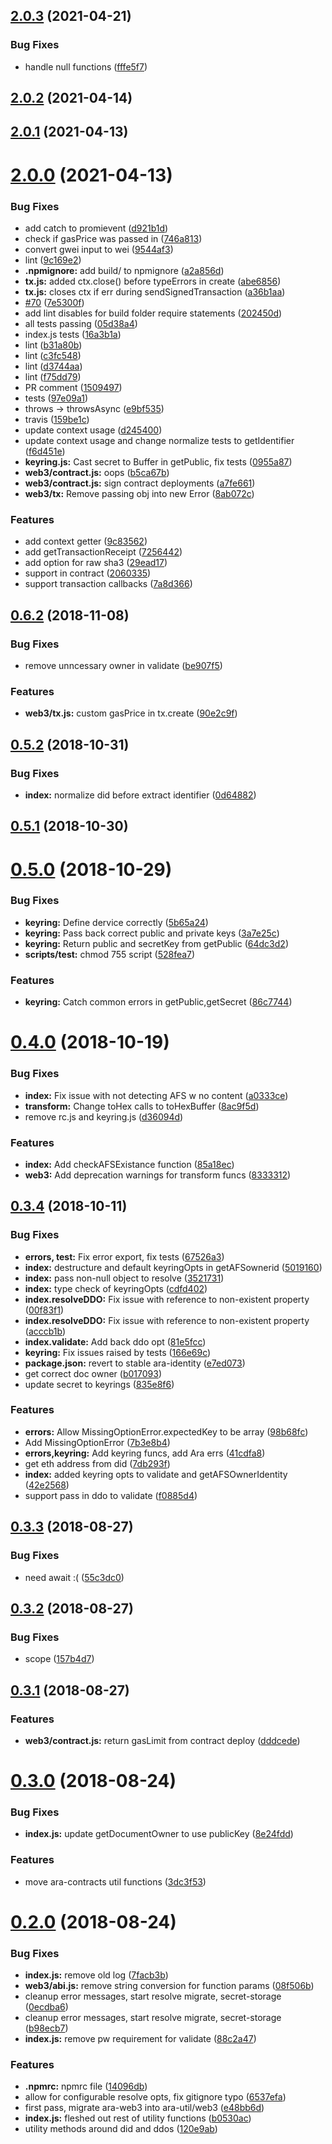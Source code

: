 ## [2.0.3](https://github.com/arablocks/ara-util/compare/2.0.2...2.0.3) (2021-04-21)


### Bug Fixes

* handle null functions ([fffe5f7](https://github.com/arablocks/ara-util/commit/fffe5f77ff585b2c3fe35d8b6b8158053582c78a))



## [2.0.2](https://github.com/arablocks/ara-util/compare/2.0.1...2.0.2) (2021-04-14)



## [2.0.1](https://github.com/arablocks/ara-util/compare/2.0.0...2.0.1) (2021-04-13)



# [2.0.0](https://github.com/arablocks/ara-util/compare/0.6.2...2.0.0) (2021-04-13)


### Bug Fixes

* add catch to promievent ([d921b1d](https://github.com/arablocks/ara-util/commit/d921b1d80bbea7ad5c88432148df1a31d44bb6b1))
* check if gasPrice was passed in ([746a813](https://github.com/arablocks/ara-util/commit/746a81392bfd736baf0be7b7943e543b6c73d521))
* convert gwei input to wei ([9544af3](https://github.com/arablocks/ara-util/commit/9544af3fcf11e4922361467d2d987eee1d28351b))
* lint ([9c169e2](https://github.com/arablocks/ara-util/commit/9c169e2828acc8e56b70701bd017cb055ee0a3a2))
* **.npmignore:** add build/ to npmignore ([a2a856d](https://github.com/arablocks/ara-util/commit/a2a856d7a4098bd054c04ac977e133db991797b3))
* **tx.js:** added ctx.close() before typeErrors in create ([abe6856](https://github.com/arablocks/ara-util/commit/abe6856509ddaa5d0f945d843d58804d96996a27))
* **tx.js:** closes ctx if err during sendSignedTransaction ([a36b1aa](https://github.com/arablocks/ara-util/commit/a36b1aa44289745b45bc505011b30047d350aa65))
* [#70](https://github.com/arablocks/ara-util/issues/70) ([7e5300f](https://github.com/arablocks/ara-util/commit/7e5300fcfce6601adc61f137b3800bccb9c34277))
* add lint disables for build folder require statements ([202450d](https://github.com/arablocks/ara-util/commit/202450d6053b183b9afba44d53ff6fb59f4f3d25))
* all tests passing ([05d38a4](https://github.com/arablocks/ara-util/commit/05d38a4f7f620dad04e68af5135c70ba76e1a81e))
* index.js tests ([16a3b1a](https://github.com/arablocks/ara-util/commit/16a3b1a31735d8bcc2757f9fc9330119933537a3))
* lint ([b31a80b](https://github.com/arablocks/ara-util/commit/b31a80baab259617f6384cae646dcef49ebd93be))
* lint ([c3fc548](https://github.com/arablocks/ara-util/commit/c3fc548884c4202dc38db51afa228dd83bcc8571))
* lint ([d3744aa](https://github.com/arablocks/ara-util/commit/d3744aae413f0f1badae63c628019097d81fcc46))
* lint ([f75dd79](https://github.com/arablocks/ara-util/commit/f75dd798de5fce3155b4fc9e0c2fb99fa374b9db))
* PR comment ([1509497](https://github.com/arablocks/ara-util/commit/1509497f4e8c0a3f1987914e55226c0392cdf711))
* tests ([97e09a1](https://github.com/arablocks/ara-util/commit/97e09a1bdda13a7f1361d6b0845ab980ea5ff743))
* throws -> throwsAsync ([e9bf535](https://github.com/arablocks/ara-util/commit/e9bf5354ca431ef90cf0870559545751876af507))
* travis ([159be1c](https://github.com/arablocks/ara-util/commit/159be1c26af0ea9c0298bf58666691afd3a3ac6a))
* update context usage ([d245400](https://github.com/arablocks/ara-util/commit/d2454006eac77d59ee9953b208b5e014f60b54f2))
* update context usage and change normalize tests to getIdentifier ([f6d451e](https://github.com/arablocks/ara-util/commit/f6d451e982cbb3316f62dbc1e7993683035b4659))
* **keyring.js:** Cast secret to Buffer in getPublic, fix tests ([0955a87](https://github.com/arablocks/ara-util/commit/0955a87853a76ac3e11b670eb29535f180e330d7))
* **web3/contract.js:** oops ([b5ca67b](https://github.com/arablocks/ara-util/commit/b5ca67ba06e953010fcd798112ee1941b6cc79a4))
* **web3/contract.js:** sign contract deployments ([a7fe661](https://github.com/arablocks/ara-util/commit/a7fe661647c15eae08e901f318055a178c3b6007))
* **web3/tx:** Remove passing obj into new Error ([8ab072c](https://github.com/arablocks/ara-util/commit/8ab072c9cdb4848e46137eeaa7e3e3fc318a8f05))


### Features

* add context getter ([9c83562](https://github.com/arablocks/ara-util/commit/9c8356295dc3b0ebbc2f485e5de9cfe177baa1f0))
* add getTransactionReceipt ([7256442](https://github.com/arablocks/ara-util/commit/7256442344354bc583106d76c49e2e777bd6bed0))
* add option for raw sha3 ([29ead17](https://github.com/arablocks/ara-util/commit/29ead1726539c48bc84c2e480d3935c97be13a0b))
* support in contract ([2060335](https://github.com/arablocks/ara-util/commit/2060335df987751f01536fbbbd5dfd1e4f5c88a4))
* support transaction callbacks ([7a8d366](https://github.com/arablocks/ara-util/commit/7a8d366a51ac6a808d0b47d70693160f1a914b8d))



## [0.6.2](https://github.com/arablocks/ara-util/compare/0.5.2...0.6.2) (2018-11-08)


### Bug Fixes

* remove unncessary owner in validate ([be907f5](https://github.com/arablocks/ara-util/commit/be907f5b43415053468023f6ad77e58bdf89a94b))


### Features

* **web3/tx.js:** custom gasPrice in tx.create ([90e2c9f](https://github.com/arablocks/ara-util/commit/90e2c9f5d5befa484f65f4b77f4c3847632b2f10))



## [0.5.2](https://github.com/arablocks/ara-util/compare/0.5.1...0.5.2) (2018-10-31)


### Bug Fixes

* **index:** normalize did before extract identifier ([0d64882](https://github.com/arablocks/ara-util/commit/0d64882e2b6fed64f1586e899ebf6961bdf822cd))



## [0.5.1](https://github.com/arablocks/ara-util/compare/0.5.0...0.5.1) (2018-10-30)



# [0.5.0](https://github.com/arablocks/ara-util/compare/0.4.0...0.5.0) (2018-10-29)


### Bug Fixes

* **keyring:** Define dervice correctly ([5b65a24](https://github.com/arablocks/ara-util/commit/5b65a24f4c951ae8da70449d31e86074bdc72ece))
* **keyring:** Pass back correct public and private keys ([3a7e25c](https://github.com/arablocks/ara-util/commit/3a7e25c37e20937c1b382303f7ab422790667487))
* **keyring:** Return public and secretKey from getPublic ([64dc3d2](https://github.com/arablocks/ara-util/commit/64dc3d2352b10c3565cccae20ac12cbece0fa424))
* **scripts/test:** chmod 755 script ([528fea7](https://github.com/arablocks/ara-util/commit/528fea70433366cd2b0d02db0316b68192eb8a2b))


### Features

* **keyring:** Catch common errors in getPublic,getSecret ([86c7744](https://github.com/arablocks/ara-util/commit/86c77440deee42b4bebb1dc4bdcb4ef86393c900))



# [0.4.0](https://github.com/arablocks/ara-util/compare/0.3.4...0.4.0) (2018-10-19)


### Bug Fixes

* **index:** Fix issue with not detecting AFS w no content ([a0333ce](https://github.com/arablocks/ara-util/commit/a0333ce2c94519ff98935049c5fb510e9a896303))
* **transform:** Change toHex calls to toHexBuffer ([8ac9f5d](https://github.com/arablocks/ara-util/commit/8ac9f5d234e5ccbf7ddc55cbe7570f9061bd4871))
* remove rc.js and keyring.js ([d36094d](https://github.com/arablocks/ara-util/commit/d36094d7b18cb0a8f514f4b81ad7a9ce4f5d4fa9))


### Features

* **index:** Add checkAFSExistance function ([85a18ec](https://github.com/arablocks/ara-util/commit/85a18ecd6f14f651f040a47619028700535f6386))
* **web3:** Add deprecation warnings for transform funcs ([8333312](https://github.com/arablocks/ara-util/commit/8333312205252f30ea382f7e47c05851342fac23))



## [0.3.4](https://github.com/arablocks/ara-util/compare/0.3.3...0.3.4) (2018-10-11)


### Bug Fixes

* **errors, test:** Fix error export, fix tests ([67526a3](https://github.com/arablocks/ara-util/commit/67526a33c2dda7d5c314e80341b8f4287cf1b025))
* **index:** destructure and default keyringOpts in getAFSownerid ([5019160](https://github.com/arablocks/ara-util/commit/50191605133122570c5459e1caf2d4200a040021))
* **index:** pass non-null object to resolve ([3521731](https://github.com/arablocks/ara-util/commit/352173125b1a1c41bc2cb4b6996f660ebb48b8c0))
* **index:** type check of keyringOpts ([cdfd402](https://github.com/arablocks/ara-util/commit/cdfd402d0feaccb57ab85d6906ff7a05db5a771b))
* **index.resolveDDO:** Fix issue with reference to non-existent property ([00f83f1](https://github.com/arablocks/ara-util/commit/00f83f1f9763880dde5047db947f8e6713caadf5))
* **index.resolveDDO:** Fix issue with reference to non-existent property ([acccb1b](https://github.com/arablocks/ara-util/commit/acccb1bd8a8276d534c9ce91d4ec880ecaadb1b3))
* **index.validate:** Add back ddo opt ([81e5fcc](https://github.com/arablocks/ara-util/commit/81e5fcc88bc89c018f0f45c9459eeac217d1bce6))
* **keyring:** Fix issues raised by tests ([166e69c](https://github.com/arablocks/ara-util/commit/166e69c2f79dd62464cb801a05e822ca90bfd04e))
* **package.json:** revert to stable ara-identity ([e7ed073](https://github.com/arablocks/ara-util/commit/e7ed073b8bc2280ec303e578460b64b171c38f17))
* get correct doc owner ([b017093](https://github.com/arablocks/ara-util/commit/b017093a2e208d12aac13c170b6ea43e8d651447))
* update secret to keyrings ([835e8f6](https://github.com/arablocks/ara-util/commit/835e8f604ebae7391d3287285648bc5d9f04e388))


### Features

* **errors:** Allow MissingOptionError.expectedKey to be array ([98b68fc](https://github.com/arablocks/ara-util/commit/98b68fc70b3ea9825826b55e914f66f4ea404af0))
* Add MissingOptionError ([7b3e8b4](https://github.com/arablocks/ara-util/commit/7b3e8b461857f5e6755cd6f37095fce07b1ac195))
* **errors,keyring:** Add keyring funcs, add Ara errs ([41cdfa8](https://github.com/arablocks/ara-util/commit/41cdfa8fb80c0f8da558b56bca3d0cf1e4739b18))
* get eth address from did ([7db293f](https://github.com/arablocks/ara-util/commit/7db293f9db72c908ea902ab41a7ba1f99c2c8017))
* **index:** added keyring opts to validate and getAFSOwnerIdentity ([42e2568](https://github.com/arablocks/ara-util/commit/42e256893ac45eea4a8e451c016e78318e7a30e0))
* support pass in ddo to validate ([f0885d4](https://github.com/arablocks/ara-util/commit/f0885d45e925f9e9711082c40f7403d1592193f9))



## [0.3.3](https://github.com/arablocks/ara-util/compare/0.3.2...0.3.3) (2018-08-27)


### Bug Fixes

* need await :( ([55c3dc0](https://github.com/arablocks/ara-util/commit/55c3dc0af36657ace1a845a879a590655162fcd9))



## [0.3.2](https://github.com/arablocks/ara-util/compare/0.3.1...0.3.2) (2018-08-27)


### Bug Fixes

* scope ([157b4d7](https://github.com/arablocks/ara-util/commit/157b4d79e7f6fa7db7eaf5f8563970c7fd02819d))



## [0.3.1](https://github.com/arablocks/ara-util/compare/0.3.0...0.3.1) (2018-08-27)


### Features

* **web3/contract.js:** return gasLimit from contract deploy ([dddcede](https://github.com/arablocks/ara-util/commit/dddcede343e8897429da9b683d084e677cc80cc6))



# [0.3.0](https://github.com/arablocks/ara-util/compare/0.2.0...0.3.0) (2018-08-24)


### Bug Fixes

* **index.js:** update getDocumentOwner to use publicKey ([8e24fdd](https://github.com/arablocks/ara-util/commit/8e24fdd08b5be9786e7f180bdfcbd08fc1860711))


### Features

* move ara-contracts util functions ([3dc3f53](https://github.com/arablocks/ara-util/commit/3dc3f53e219de46de9c091e5c43e105c00b983cd))



# [0.2.0](https://github.com/arablocks/ara-util/compare/120e9ab0326496ef00739130fc351998c1e3ebed...0.2.0) (2018-08-24)


### Bug Fixes

* **index.js:** remove old log ([7facb3b](https://github.com/arablocks/ara-util/commit/7facb3be8874201b20612d9c6ad9e080bbb932b3))
* **web3/abi.js:** remove string conversion for function params ([08f506b](https://github.com/arablocks/ara-util/commit/08f506b2d527626d0d315e876aa56daaf8a090d0))
* cleanup error messages, start resolve migrate, secret-storage ([0ecdba6](https://github.com/arablocks/ara-util/commit/0ecdba6125c2558975fc78df2778013fcd1f8c48))
* cleanup error messages, start resolve migrate, secret-storage ([b98ecb7](https://github.com/arablocks/ara-util/commit/b98ecb7f979eea2c8b3f8f8eae8d770d67109f9b))
* **index.js:** remove pw requirement for validate ([88c2a47](https://github.com/arablocks/ara-util/commit/88c2a4702fff16b96527e9b2db1fb13495666554))


### Features

* **.npmrc:** npmrc file ([14096db](https://github.com/arablocks/ara-util/commit/14096dbc6c3a2bc98406536ea25cf88a773094b6))
* allow for configurable resolve opts, fix gitignore typo ([6537efa](https://github.com/arablocks/ara-util/commit/6537efa019f7c3287982a43f9b63557aba9bdc5a))
* first pass, migrate ara-web3 into ara-util/web3 ([e48bb6d](https://github.com/arablocks/ara-util/commit/e48bb6d93f413db516fe2c8e5177f4f4261f4a82))
* **index.js:** fleshed out rest of utility functions ([b0530ac](https://github.com/arablocks/ara-util/commit/b0530accd20825d672171d60e62b1b85a29a28e1))
* utility methods around did and ddos ([120e9ab](https://github.com/arablocks/ara-util/commit/120e9ab0326496ef00739130fc351998c1e3ebed))



